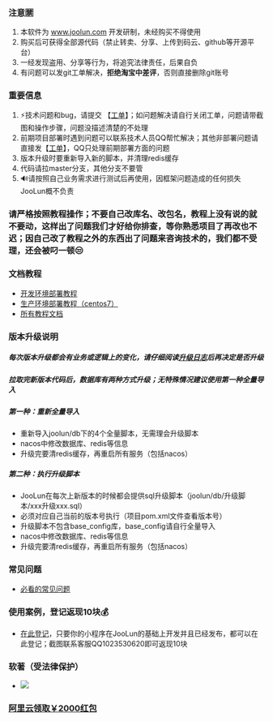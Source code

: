 ### 注意🈲
1. 本软件为 www.joolun.com 开发研制，未经购买不得使用
1. 购买后可获得全部源代码（禁止转卖、分享、上传到码云、github等开源平台）
1. 一经发现盗用、分享等行为，将追究法律责任，后果自负
2. 有问题可以发git工单解决，**拒绝淘宝中差评**，否则直接删除git账号

### 重要信息
1. ⚡技术问题和bug，请提交 【[工单](http://git.joolun.com/joolun-mp-ma/mp-ma/issues)】；如问题解决请自行关闭工单，问题请带截图和操作步骤，问题没描述清楚的不处理
1. 前期项目部署时遇到问题可以联系技术人员QQ帮忙解决；其他非部署问题请直接发【[工单](http://git.joolun.com/joolun-mp-ma/mp-ma/issues)】，QQ只处理前期部署方面的问题
2. 版本升级时要重新导入新的脚本，并清理redis缓存
3. 代码请拉master分支，其他分支不要管
3. 🔊请按照自己业务需求进行测试后再使用，因框架问题造成的任何损失JooLun概不负责
### 请严格按照教程操作；不要自己改库名、改包名，教程上没有说的就不要动，这样出了问题我们才好给你排查，等你熟悉项目了再改也不迟；因自己改了教程之外的东西出了问题来咨询技术的，我们都不受理，还会被叼一顿😒
### 文档教程
* [开发环境部署教程](https://git.joolun.com/joolun-mp-ma/mp-ma/wiki/%E4%B8%80-%E5%BC%80%E5%8F%91%E7%8E%AF%E5%A2%83%E9%83%A8%E7%BD%B2%E6%95%99%E7%A8%8B)
* [生产环境部署教程（centos7）](https://git.joolun.com/joolun-mp-ma/mp-ma/wiki/%E4%B8%80-%E7%94%9F%E4%BA%A7%E7%8E%AF%E5%A2%83%E9%83%A8%E7%BD%B2%EF%BC%88centos7%EF%BC%89)
* [所有教程文档](http://git.joolun.com/joolun-mp-ma/mp-ma/wiki/_pages)

### 版本升级说明
##### 每次版本升级都会有业务或逻辑上的变化，请仔细阅读[升级日志](https://git.joolun.com/joolun-mp-ma/mp-ma/releases)后再决定是否升级
##### 拉取完新版本代码后，数据库有两种方式升级；无特殊情况建议使用第一种全量导入
##### 第一种：重新全量导入
* 重新导入joolun/db下的4个全量脚本，无需理会升级脚本
* nacos中修改数据库、redis等信息
* 升级完要清redis缓存，再重启所有服务（包括nacos）
##### 第二种：执行升级脚本
* JooLun在每次上新版本的时候都会提供sql升级脚本（joolun/db/升级脚本/xxx升级xxx.sql）
* 必须对应自己当前的版本号执行（项目pom.xml文件查看版本号）
* 升级脚本不包含base_config库，base_config请自行全量导入
* nacos中修改数据库、redis等信息
* 升级完要清redis缓存，再重启所有服务（包括nacos）

### 常见问题
* [必看的常见问题](https://git.joolun.com/joolun-mp-ma/mp-ma/issues?q=&type=all&sort=&state=closed&labels=6&milestone=0&assignee=0)

### 使用案例，登记返现10块💰
* [在此登记](http://git.joolun.com/joolun-mp-ma/mp-ma/issues/48)，只要你的小程序在JooLun的基础上开发并且已经发布，都可以在此登记；截图联系客服QQ1023530620即可返现10块

### 软著（受法律保护）
* ![](https://joolun-blog.oss-cn-zhangjiakou.aliyuncs.com/%E8%BD%AF%E8%91%97.jpg)
### [阿里云领取￥2000红包](https://promotion.aliyun.com/ntms/yunparter/invite.html?userCode=ktp7i3ac)